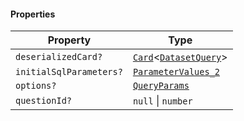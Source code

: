#### Properties

| Property                                                  | Type                                                                       |
| --------------------------------------------------------- | -------------------------------------------------------------------------- |
| <a id="deserializedcard"></a> `deserializedCard?`         | [`Card`](./api_html/Card.md)<[`DatasetQuery`](./api_html/DatasetQuery.md)> |
| <a id="initialsqlparameters"></a> `initialSqlParameters?` | [`ParameterValues_2`](./api_html/ParameterValues_2.md)                     |
| <a id="options"></a> `options?`                           | [`QueryParams`](./api_html/QueryParams.md)                                 |
| <a id="questionid"></a> `questionId?`                     | `null` \| `number`                                                         |
